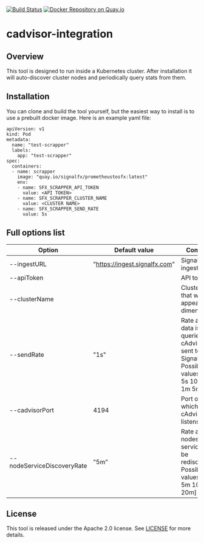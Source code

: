 [![Build Status](https://travis-ci.org/signalfx/cadvisor-integration.svg?branch=master)](https://travis-ci.org/signalfx/cadvisor-integration) [![Docker Repository on Quay.io](https://quay.io/repository/signalfx/cadvisor-integration/status "Docker Repository on Quay.io")](https://quay.io/repository/signalfx/cadvisor-integration)

# cadvisor-integration
## Overview
This tool is designed to run inside a Kubernetes cluster. After installation it will auto-discover cluster nodes and periodically query stats from them.
## Installation
You can clone and build the tool yourself, but the easiest way to install is to use a prebuilt docker image. Here is an example yaml file:

	apiVersion: v1
	kind: Pod
	metadata:
	  name: "test-scrapper"
	  labels:
	    app: "test-scrapper"
	spec:
	  containers:
	  - name: scrapper
	    image: "quay.io/signalfx/prometheustosfx:latest"
	    env:
	    - name: SFX_SCRAPPER_API_TOKEN
	      value: <API TOKEN>
	    - name: SFX_SCRAPPER_CLUSTER_NAME
	      value: <CLUSTER NAME>
	    - name: SFX_SCRAPPER_SEND_RATE
	      value: 5s
## Full options list

| Option | Default value | Comment | Env. Var. |
| ------ | ------------ | ------- | --------- |
| --ingestURL | "https://ingest.signalfx.com"  | SignalFx ingest URL.|
| --apiToken |   | API token. | $SFX_SCRAPPER_API_TOKEN |
| --clusterName | | Cluster name that will appear as a dimension.  | $SFX_SCRAPPER_CLUSTER_NAME |
| --sendRate | "1s"  | Rate at which data is queried from cAdvisor and sent to SignalFx. Possible values: [1s 5s 10s 30s 1m 5m 1h] | $SFX_SCRAPPER_SEND_RATE |
| --cadvisorPort | 4194  | Port on which cAdvisor listens. | $SFX_SCRAPPER_CADVISOR_PORT |
| --nodeServiceDiscoveryRate | "5m" | Rate at which nodes and services will be rediscovered. Possible values: [3m 5m 10m 15m 20m] | $SFX_SCRAPPER_NODE_SERVICE_DISCOVERY_RATE |

## License

This tool is released under the Apache 2.0 license. See [LICENSE](https://github.com/signalfx/appd-integration/blob/master/LICENSE) for more details.
